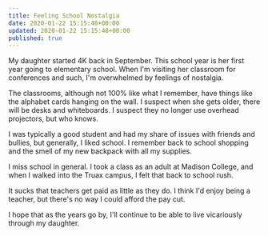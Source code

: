 ```yaml
---
title: Feeling School Nostalgia
date: 2020-01-22 15:15:48+00:00
updated: 2020-01-22 15:15:48+00:00
published: true
---
```


My daughter started 4K back in September. This school year is her first year going to elementary school. When I'm visiting her classroom for conferences and such, I'm overwhelmed by feelings of nostalgia.

The classrooms, although not 100% like what I remember, have things like the alphabet cards hanging on the wall. I suspect when she gets older, there will be desks and whiteboards. I suspect they no longer use overhead projectors, but who knows.

I was typically a good student and had my share of issues with friends and bullies, but generally, I liked school. I remember back to school shopping and the smell of my new backpack with all my supplies.

I miss school in general. I took a class as an adult at Madison College, and when I walked into the Truax campus, I felt that back to school rush.

It sucks that teachers get paid as little as they do. I think I'd enjoy being a teacher, but there's no way I could afford the pay cut.

I hope that as the years go by, I'll continue to be able to live vicariously through my daughter.


